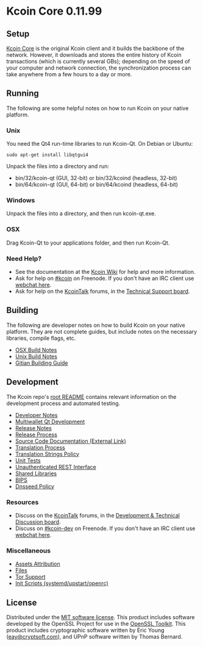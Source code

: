 Kcoin Core 0.11.99
=====================

Setup
---------------------
[Kcoin Core](http://kcoin.org/en/download) is the original Kcoin client and it builds the backbone of the network. However, it downloads and stores the entire history of Kcoin transactions (which is currently several GBs); depending on the speed of your computer and network connection, the synchronization process can take anywhere from a few hours to a day or more.

Running
---------------------
The following are some helpful notes on how to run Kcoin on your native platform. 

### Unix

You need the Qt4 run-time libraries to run Kcoin-Qt. On Debian or Ubuntu:

	sudo apt-get install libqtgui4

Unpack the files into a directory and run:

- bin/32/kcoin-qt (GUI, 32-bit) or bin/32/kcoind (headless, 32-bit)
- bin/64/kcoin-qt (GUI, 64-bit) or bin/64/kcoind (headless, 64-bit)



### Windows

Unpack the files into a directory, and then run kcoin-qt.exe.

### OSX

Drag Kcoin-Qt to your applications folder, and then run Kcoin-Qt.

### Need Help?

* See the documentation at the [Kcoin Wiki](https://en.kcoin.it/wiki/Main_Page)
for help and more information.
* Ask for help on [#kcoin](http://webchat.freenode.net?channels=kcoin) on Freenode. If you don't have an IRC client use [webchat here](http://webchat.freenode.net?channels=kcoin).
* Ask for help on the [KcoinTalk](https://kcointalk.org/) forums, in the [Technical Support board](https://kcointalk.org/index.php?board=4.0).

Building
---------------------
The following are developer notes on how to build Kcoin on your native platform. They are not complete guides, but include notes on the necessary libraries, compile flags, etc.

- [OSX Build Notes](build-osx.md)
- [Unix Build Notes](build-unix.md)
- [Gitian Building Guide](gitian-building.md)

Development
---------------------
The Kcoin repo's [root README](https://github.com/kcoin/kcoin/blob/master/README.md) contains relevant information on the development process and automated testing.

- [Developer Notes](developer-notes.md)
- [Multiwallet Qt Development](multiwallet-qt.md)
- [Release Notes](release-notes.md)
- [Release Process](release-process.md)
- [Source Code Documentation (External Link)](https://dev.visucore.com/kcoin/doxygen/)
- [Translation Process](translation_process.md)
- [Translation Strings Policy](translation_strings_policy.md)
- [Unit Tests](unit-tests.md)
- [Unauthenticated REST Interface](REST-interface.md)
- [Shared Libraries](shared-libraries.md)
- [BIPS](bips.md)
- [Dnsseed Policy](dnsseed-policy.md)

### Resources
* Discuss on the [KcoinTalk](https://kcointalk.org/) forums, in the [Development & Technical Discussion board](https://kcointalk.org/index.php?board=6.0).
* Discuss on [#kcoin-dev](http://webchat.freenode.net/?channels=kcoin) on Freenode. If you don't have an IRC client use [webchat here](http://webchat.freenode.net/?channels=kcoin-dev).

### Miscellaneous
- [Assets Attribution](assets-attribution.md)
- [Files](files.md)
- [Tor Support](tor.md)
- [Init Scripts (systemd/upstart/openrc)](init.md)

License
---------------------
Distributed under the [MIT software license](http://www.opensource.org/licenses/mit-license.php).
This product includes software developed by the OpenSSL Project for use in the [OpenSSL Toolkit](https://www.openssl.org/). This product includes
cryptographic software written by Eric Young ([eay@cryptsoft.com](mailto:eay@cryptsoft.com)), and UPnP software written by Thomas Bernard.
